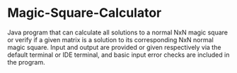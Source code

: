 # Magic-Square-Calculator
Java program that can calculate all solutions to a normal NxN magic square or verify if a given matrix is a solution to its corresponding NxN normal magic square.
Input and output are provided or given respectively via the default terminal or IDE terminal, and basic input error checks are included in the program.
